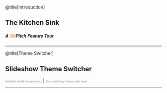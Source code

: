@title[Introduction]
## The Kitchen Sink

##### <span style="font-family:Helvetica Neue; font-weight:bold">A <span style="color:#e49436">Git</span>Pitch Feature Tour</span>

---

@title[Theme Switcher]

## Slideshow Theme Switcher
<span style="font-size:0.6em; color:gray">Available inside burger-menu.</span> |
<span style="font-size:0.6em; color:gray">Start switching themes right now!</span>

---